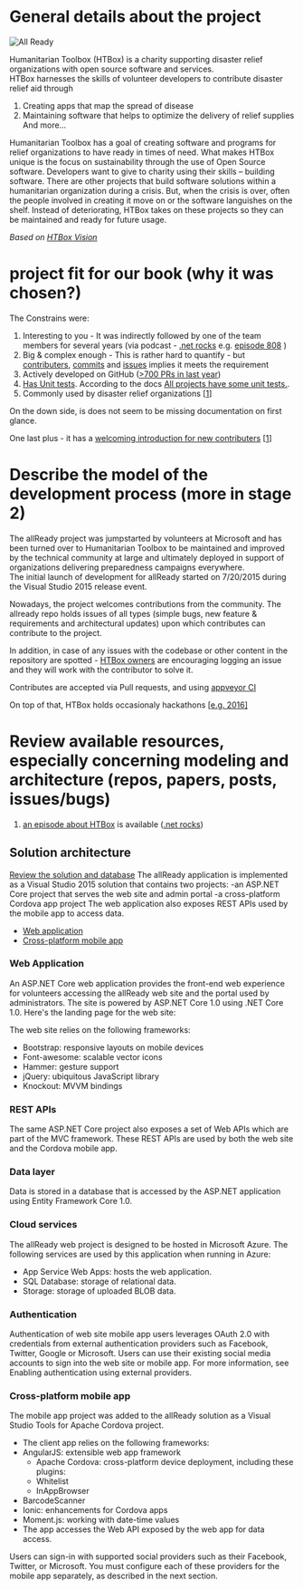 # General details about the project  #

![All Ready](https://github.com/HTBox/allReady/blob/04456b9816ce918376e12d99c78bf434a444fed8/docs/media/all-ready-project-banner.jpg)

Humanitarian Toolbox (HTBox) is a charity supporting disaster relief organizations with open source software and services.  
HTBox harnesses the skills of volunteer developers to contribute disaster relief aid through

1.	Creating apps that map the spread of disease
2.	Maintaining software that helps to optimize the delivery of relief supplies
And more…

Humanitarian Toolbox has a goal of creating software and programs for relief organizations to have ready in times of need.
What makes HTBox unique is the focus on sustainability through the use of Open Source software. Developers want to give to charity using their skills – building software. 
There are other projects that build software solutions within a humanitarian organization during a crisis.  But, when the crisis is over, often the people involved in creating it move on or the software languishes on the shelf. Instead of deteriorating, HTBox takes on these projects so they can be maintained and ready for future usage.  

*Based on [HTBox Vision]( http://www.htbox.org/about/our-vision)*

#	project fit for our book (why it was chosen?) #
The Constrains were:  
 1. Interesting to you - It was indirectly followed by one of the team members for several years (via podcast - [.net rocks](http://www.dotnetrocks.com) e.g. [episode 808](http://www.dotnetrocks.com/?show=808)  )
 2. Big & complex enough - This is rather hard to quantify - but [contributers](https://github.com/HTBox/allReady/graphs/contributors), [commits](https://github.com/HTBox/allReady/graphs/commit-activity) and [issues](https://github.com/HTBox/allReady/issues) implies it meets the requirement
 3. Actively developed on GitHub ([>700 PRs in last year](https://github.com/HTBox/allReady/pulls?utf8=%E2%9C%93&q=is%3Apr%20is%3Aclosed%20%20created%3A2016-01-01..2017-12-12))
 4. [Has Unit tests](https://github.com/HTBox/allReady/tree/04456b9816ce918376e12d99c78bf434a444fed8/AllReadyApp/Web-App/AllReady.UnitTest). According to the docs [All projects have some unit tests.](http://htbox.github.io/building-the-project.html).
 5. Commonly used by disaster relief organizations [[1](http://solutionscenter.nethope.org/case_studies/view/humanitarian-toolbox-visual-studio-online-used-to-energize-and-optimize-cro)]  
 
 On the down side, is does not seem to be missing documentation on first glance.  
 
 One last plus - it has a [welcoming introduction for new contributers](https://github.com/HTBox/allReady#how-you-can-help) [[1](https://github.com/HTBox/allReady/wiki/Solution-architecture)]


#	Describe the model of the development process (more in stage 2) #

The allReady project was jumpstarted by volunteers at Microsoft and has been turned over to Humanitarian Toolbox to be maintained and improved by the technical community at large and ultimately deployed in support of organizations delivering preparedness campaigns everywhere.  
The initial launch of development for allReady started on 7/20/2015 during the Visual Studio 2015 release event.

Nowadays, the project welcomes contributions from the community.
The allready repo holds issues of all types (simple bugs, new feature & requirements and architectural updates) upon which contributes can contribute to the project.

In addition, in case of any issues with the codebase or other content in the repository are spotted - [HTBox owners](https://github.com/orgs/HTBox/people) are encouraging logging an issue and they will work with the contributor to solve it.

Contributes are accepted via Pull requests, and using [appveyor CI](https://ci.appveyor.com/project/HTBox/allready/branch/master)

On top of that, HTBox holds occasionaly hackathons [[e.g. 2016]](https://www.meetup.com/AZGiveCamp/events/233223409/) 

#	Review available resources, especially concerning modeling and architecture (repos, papers, posts, issues/bugs) #
1. [an episode about HTBox](http://www.dotnetrocks.com/?show=808) is available ([.net rocks](http://www.dotnetrocks.com))


## Solution architecture ##


[Review the solution and database](https://github.com/HTBox/allReady/wiki/Solution-architecture)
The allReady application is implemented as a Visual Studio 2015 solution that contains two projects:
-an ASP.NET Core project that serves the web site and admin portal
-a cross-platform Cordova app project
The web application also exposes REST APIs used by the mobile app to access data.


- [Web application](#web-application)
- [Cross-platform mobile app](#cross-platform-mobile-app)


### Web Application ###

An ASP.NET Core web application provides the front-end web experience for volunteers accessing the allReady web site and the portal used by administrators. The site is powered by ASP.NET Core 1.0 using .NET Core 1.0. Here's the landing page for the web site:


The web site relies on the following frameworks:

* Bootstrap: responsive layouts on mobile devices
* Font-awesome: scalable vector icons
* Hammer: gesture support
* jQuery: ubiquitous JavaScript library
* Knockout: MVVM bindings


### REST APIs ###
The same ASP.NET Core project also exposes a set of Web APIs which are part of the MVC framework. These REST APIs are used by both the web site and the Cordova mobile app.

### Data layer ###
Data is stored in a database that is accessed by the ASP.NET application using Entity Framework Core 1.0.

### Cloud services ###
The allReady web project is designed to be hosted in Microsoft Azure. The following services are used by this application when running in Azure:

* App Service Web Apps: hosts the web application.
* SQL Database: storage of relational data.
* Storage: storage of uploaded BLOB data.

### Authentication ###
Authentication of web site mobile app users leverages OAuth 2.0 with credentials from external authentication providers such as Facebook, Twitter, Google or Microsoft. Users can use their existing social media accounts to sign into the web site or mobile app. For more information, see Enabling authentication using external providers.

### Cross-platform mobile app ###
The mobile app project was added to the allReady solution as a Visual Studio Tools for Apache Cordova project.

* The client app relies on the following frameworks:
* AngularJS: extensible web app framework
  * Apache Cordova: cross-platform device deployment, including these plugins:
  * Whitelist
  * InAppBrowser
* BarcodeScanner
* Ionic: enhancements for Cordova apps
* Moment.js: working with date-time values
* The app accesses the Web API exposed by the web app for data access.

Users can sign-in with supported social providers such as their Facebook, Twitter, or Microsoft. You must configure each of these providers for the mobile app separately, as described in the next section.
